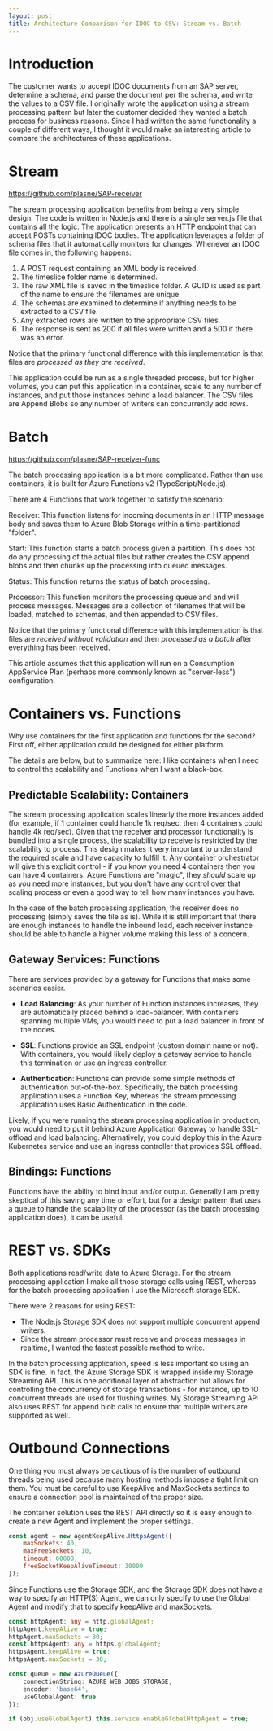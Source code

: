 ```yaml
---
layout: post
title: Architecture Comparison for IDOC to CSV: Stream vs. Batch
---
```


# Introduction

The customer wants to accept IDOC documents from an SAP server, determine a schema, and parse the document per the schema, and write the values to a CSV file. I originally wrote the application using a stream processing pattern but later the customer decided they wanted a batch process for business reasons. Since I had written the same functionality a couple of different ways, I thought it would make an interesting article to compare the architectures of these applications.

# Stream

https://github.com/plasne/SAP-receiver

The stream processing application benefits from being a very simple design. The code is written in Node.js and there is a single server.js file that contains all the logic. The application presents an HTTP endpoint that can accept POSTs containing IDOC bodies. The application leverages a folder of schema files that it automatically monitors for changes. Whenever an IDOC file comes in, the following happens:

1. A POST request containing an XML body is received.
1. The timeslice folder name is determined.
1. The raw XML file is saved in the timeslice folder. A GUID is used as part of the name to ensure the filenames are unique.
1. The schemas are examined to determine if anything needs to be extracted to a CSV file.
1. Any extracted rows are written to the appropriate CSV files.
1. The response is sent as 200 if all files were written and a 500 if there was an error.

Notice that the primary functional difference with this implementation is that files are _processed as they are received_.

This application could be run as a single threaded process, but for higher volumes, you can put this application in a container, scale to any number of instances, and put those instances behind a load balancer. The CSV files are Append Blobs so any number of writers can concurrently add rows.

# Batch

https://github.com/plasne/SAP-receiver-func

The batch processing application is a bit more complicated. Rather than use containers, it is built for Azure Functions v2 (TypeScript/Node.js).

There are 4 Functions that work together to satisfy the scenario:

Receiver: This function listens for incoming documents in an HTTP message body and saves them to Azure Blob Storage within a time-partitioned "folder".

Start: This function starts a batch process given a partition. This does not do any processing of the actual files but rather creates the CSV append blobs and then chunks up the processing into queued messages.

Status: This function returns the status of batch processing.

Processor: This function monitors the processing queue and and will process messages. Messages are a collection of filenames that will be loaded, matched to schemas, and then appended to CSV files.

Notice that the primary functional difference with this implementation is that files are _received without validation_ and then _processed as a batch_ after everything has been received.

This article assumes that this application will run on a Consumption AppService Plan (perhaps more commonly known as "server-less") configuration.

# Containers vs. Functions

Why use containers for the first application and functions for the second? First off, either application could be designed for either platform.

The details are below, but to summarize here: I like containers when I need to control the scalability and Functions when I want a black-box.

## Predictable Scalability: Containers

The stream processing application scales linearly the more instances added (for example, if 1 container could handle 1k req/sec, then 4 containers could handle 4k req/sec). Given that the receiver and processor functionality is bundled into a single process, the scalability to receive is restricted by the scalability to process. This design makes it very important to understand the required scale and have capacity to fulfill it. Any container orchestrator will give this explicit control - if you know you need 4 containers then you can have 4 containers. Azure Functions are "magic", they _should_ scale up as you need more instances, but you don't have any control over that scaling process or even a good way to tell how many instances you have.

In the case of the batch processing application, the receiver does no processing (simply saves the file as is). While it is still important that there are enough instances to handle the inbound load, each receiver instance should be able to handle a higher volume making this less of a concern.

## Gateway Services: Functions

There are services provided by a gateway for Functions that make some scenarios easier.

- **Load Balancing**: As your number of Function instances increases, they are automatically placed behind a load-balancer. With containers spanning multiple VMs, you would need to put a load balancer in front of the nodes.

- **SSL**: Functions provide an SSL endpoint (custom domain name or not). With containers, you would likely deploy a gateway service to handle this termination or use an ingress controller.

- **Authentication**: Functions can provide some simple methods of authentication out-of-the-box. Specifically, the batch processing application uses a Function Key, whereas the stream processing application uses Basic Authentication in the code.

Likely, if you were running the stream processing application in production, you would need to put it behind Azure Application Gateway to handle SSL-offload and load balancing. Alternatively, you could deploy this in the Azure Kubernetes service and use an ingress controller that provides SSL offload.

## Bindings: Functions

Functions have the ability to bind input and/or output. Generally I am pretty skeptical of this saving any time or effort, but for a design pattern that uses a queue to handle the scalability of the processor (as the batch processing application does), it can be useful.

# REST vs. SDKs

Both applications read/write data to Azure Storage. For the stream processing application I make all those storage calls using REST, whereas for the batch processing application I use the Microsoft storage SDK.

There were 2 reasons for using REST:
- The Node.js Storage SDK does not support multiple concurrent append writers.
- Since the stream processor must receive and process messages in realtime, I wanted the fastest possible method to write.

In the batch processing application, speed is less important so using an SDK is fine. In fact, the Azure Storage SDK is wrapped inside my Storage Streaming API. This is one additional layer of abstraction but allows for controlling the concurrency of storage transactions - for instance, up to 10 concurrent threads are used for flushing writes. My Storage Streaming API also uses REST for append blob calls to ensure that multiple writers are supported as well.

# Outbound Connections

One thing you must always be cautious of is the number of outbound threads being used because many hosting methods impose a tight limit on them. You must be careful to use KeepAlive and MaxSockets settings to ensure a connection pool is maintained of the proper size.

The container solution uses the REST API directly so it is easy enough to create a new Agent and implement the proper settings.

```javascript
const agent = new agentKeepAlive.HttpsAgent({
    maxSockets: 40,
    maxFreeSockets: 10,
    timeout: 60000,
    freeSocketKeepAliveTimeout: 30000
});
```

Since Functions use the Storage SDK, and the Storage SDK does not have a way to specify an HTTP(S) Agent, we can only specify to use the Global Agent and modify that to specify keepAlive and maxSockets.

```typescript
const httpAgent: any = http.globalAgent;
httpAgent.keepAlive = true;
httpAgent.maxSockets = 30;
const httpsAgent: any = https.globalAgent;
httpsAgent.keepAlive = true;
httpsAgent.maxSockets = 30;

const queue = new AzureQueue({
    connectionString: AZURE_WEB_JOBS_STORAGE,
    encoder: 'base64',
    useGlobalAgent: true
});

if (obj.useGlobalAgent) this.service.enableGlobalHttpAgent = true;
```
